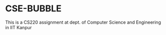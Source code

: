 # CSE-BUBBLE

This is a CS220 assignment at dept. of Computer Science and Engineering in IIT Kanpur
